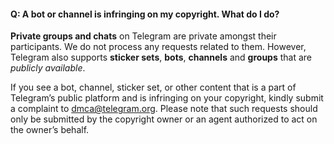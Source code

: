 #### [](#q-a-bot-or-channel-is-infringing-on-my-copyright-what-do-i-do)Q: A bot or channel is infringing on my copyright. What do I do?

**Private groups and chats** on Telegram are private amongst their participants. We do not process any requests related to them. However, Telegram also supports **sticker sets**, **bots**, **channels** and **groups** that are _publicly available_.

If you see a bot, channel, sticker set, or other content that is a part of Telegram’s public platform and is infringing on your copyright, kindly submit a complaint to [dmca@telegram.org](mailto:dmca@telegram.org). Please note that such requests should only be submitted by the copyright owner or an agent authorized to act on the owner’s behalf.